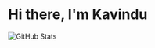 # Hi there, I'm Kavindu
![GitHub Stats](https://github-readme-stats.vercel.app/api/?username=kavindu-gayantha)
